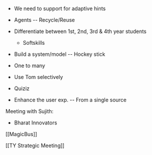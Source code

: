 
* We need to support for adaptive hints
* Agents -- Recycle/Reuse
* Differentiate between 1st, 2nd, 3rd & 4th year students
	* Softskills
* Build a system/model -- Hockey stick
* One to many
* Use Tom selectively
* Quiziz

* Enhance the user exp. -- From a single source

Meeting with Sujith:
* Bharat Innovators


[[MagicBus]]

[[TY Strategic Meeting]] 
